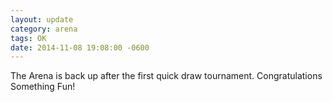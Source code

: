 ```yaml
---
layout: update
category: arena
tags: OK
date: 2014-11-08 19:08:00 -0600
---
```


The Arena is back up after the first quick draw tournament.  Congratulations Something Fun!
